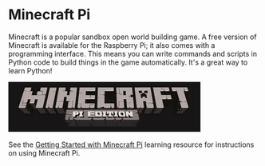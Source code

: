 # Minecraft Pi

Minecraft is a popular sandbox open world building game. A free version of Minecraft is available for the Raspberry Pi; it also comes with a programming interface. This means you can write commands and scripts in Python code to build things in the game automatically. It's a great way to learn Python!

![Minecraft Pi banner](images/minecraft-pi-banner.png)

See the [Getting Started with Minecraft Pi](https://www.raspberrypi.org/learning/getting-started-with-minecraft-pi/) learning resource for instructions on using Minecraft Pi.
